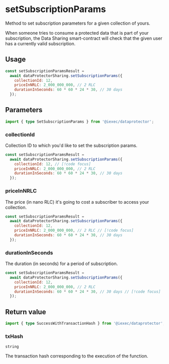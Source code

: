 # setSubscriptionParams

Method to set subscription parameters for a given collection of yours.

When someone tries to consume a protected data that is part of your
subscription, the Data Sharing smart-contract will check that the given user has
a currently valid subscription.

## Usage

```js
const setSubscriptionParamsResult =
  await dataProtectorSharing.setSubscriptionParams({
    collectionId: 12,
    priceInNRLC: 2_000_000_000, // 2 RLC
    durationInSeconds: 60 * 60 * 24 * 30, // 30 days
  });
```

## Parameters

```ts
import { type SetSubscriptionParams } from '@iexec/dataprotector';
```

### collectionId

Collection ID to which you'd like to set the subscription params.

```js
const setSubscriptionParamsResult =
  await dataProtectorSharing.setSubscriptionParams({
    collectionId: 12, // [!code focus]
    priceInNRLC: 2_000_000_000, // 2 RLC
    durationInSeconds: 60 * 60 * 24 * 30, // 30 days
  });
```

### priceInNRLC

The price (in nano RLC) it's going to cost a subscriber to access your
collection.

```js
const setSubscriptionParamsResult =
  await dataProtectorSharing.setSubscriptionParams({
    collectionId: 12,
    priceInNRLC: 2_000_000_000, // 2 RLC // [!code focus]
    durationInSeconds: 60 * 60 * 24 * 30, // 30 days
  });
```

### durationInSeconds

The duration (in seconds) for a period of subscription.

```js
const setSubscriptionParamsResult =
  await dataProtectorSharing.setSubscriptionParams({
    collectionId: 12,
    priceInNRLC: 2_000_000_000, // 2 RLC
    durationInSeconds: 60 * 60 * 24 * 30, // 30 days // [!code focus]
  });
```

## Return value

```ts
import { type SuccessWithTransactionHash } from '@iexec/dataprotector';
```

### txHash

`string`

The transaction hash corresponding to the execution of the function.
